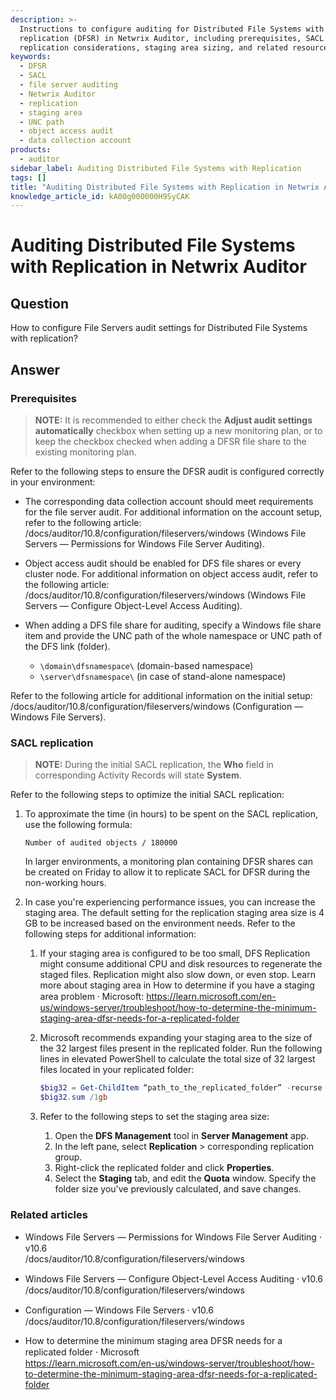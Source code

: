 ```yaml
---
description: >-
  Instructions to configure auditing for Distributed File Systems with
  replication (DFSR) in Netwrix Auditor, including prerequisites, SACL
  replication considerations, staging area sizing, and related resources.
keywords:
  - DFSR
  - SACL
  - file server auditing
  - Netwrix Auditor
  - replication
  - staging area
  - UNC path
  - object access audit
  - data collection account
products:
  - auditor
sidebar_label: Auditing Distributed File Systems with Replication
tags: []
title: "Auditing Distributed File Systems with Replication in Netwrix Auditor"
knowledge_article_id: kA00g000000H9SyCAK
---
```


# Auditing Distributed File Systems with Replication in Netwrix Auditor

## Question

How to configure File Servers audit settings for Distributed File Systems with replication?

## Answer

### Prerequisites

> **NOTE:** It is recommended to either check the **Adjust audit settings automatically** checkbox when setting up a new monitoring plan, or to keep the checkbox checked when adding a DFSR file share to the existing monitoring plan.

Refer to the following steps to ensure the DFSR audit is configured correctly in your environment:

- The corresponding data collection account should meet requirements for the file server audit. For additional information on the account setup, refer to the following article: /docs/auditor/10.8/configuration/fileservers/windows (Windows File Servers — Permissions for Windows File Server Auditing).

- Object access audit should be enabled for DFS file shares or every cluster node. For additional information on object access audit, refer to the following article: /docs/auditor/10.8/configuration/fileservers/windows (Windows File Servers — Configure Object-Level Access Auditing).

- When adding a DFS file share for auditing, specify a Windows file share item and provide the UNC path of the whole namespace or UNC path of the DFS link (folder).

  - `\domain\dfsnamespace\` (domain-based namespace)
  - `\server\dfsnamespace\` (in case of stand-alone namespace)

Refer to the following article for additional information on the initial setup: /docs/auditor/10.8/configuration/fileservers/windows (Configuration — Windows File Servers).

### SACL replication

> **NOTE:** During the initial SACL replication, the **Who** field in corresponding Activity Records will state **System**.

Refer to the following steps to optimize the initial SACL replication:

1. To approximate the time (in hours) to be spent on the SACL replication, use the following formula:

   ```
   Number of audited objects / 180000
   ```

   In larger environments, a monitoring plan containing DFSR shares can be created on Friday to allow it to replicate SACL for DFSR during the non-working hours.

2. In case you're experiencing performance issues, you can increase the staging area. The default setting for the replication staging area size is 4 GB to be increased based on the environment needs. Refer to the following steps for additional information:

   1. If your staging area is configured to be too small, DFS Replication might consume additional CPU and disk resources to regenerate the staged files. Replication might also slow down, or even stop. Learn more about staging area in How to determine if you have a staging area problem ⸱ Microsoft: https://learn.microsoft.com/en-us/windows-server/troubleshoot/how-to-determine-the-minimum-staging-area-dfsr-needs-for-a-replicated-folder

   2. Microsoft recommends expanding your staging area to the size of the 32 largest files present in the replicated folder. Run the following lines in elevated PowerShell to calculate the total size of 32 largest files located in your replicated folder:

      ```powershell
      $big32 = Get-ChildItem “path_to_the_replicated_folder” -recurse | Sort-Object length -descending | select-object -first 32 | measure-object -property length –sum
      $big32.sum /1gb
      ```

   3. Refer to the following steps to set the staging area size:

      1. Open the **DFS Management** tool in **Server Management** app.
      2. In the left pane, select **Replication** > corresponding replication group.
      3. Right-click the replicated folder and click **Properties**.
      4. Select the **Staging** tab, and edit the **Quota** window. Specify the folder size you've previously calculated, and save changes.

### Related articles

- Windows File Servers — Permissions for Windows File Server Auditing ⸱ v10.6  
  /docs/auditor/10.8/configuration/fileservers/windows

- Windows File Servers — Configure Object-Level Access Auditing ⸱ v10.6  
  /docs/auditor/10.8/configuration/fileservers/windows

- Configuration — Windows File Servers ⸱ v10.6  
  /docs/auditor/10.8/configuration/fileservers/windows

- How to determine the minimum staging area DFSR needs for a replicated folder ⸱ Microsoft  
  https://learn.microsoft.com/en-us/windows-server/troubleshoot/how-to-determine-the-minimum-staging-area-dfsr-needs-for-a-replicated-folder

